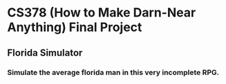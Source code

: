 # CS378 (How to Make Darn-Near Anything) Final Project
## Florida Simulator

### Simulate the average florida man in this very incomplete RPG. 
